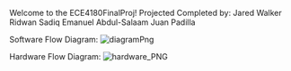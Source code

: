 Welcome to the ECE4180FinalProj!
Projected Completed by:
    Jared Walker
    Ridwan Sadiq
    Emanuel Abdul-Salaam
    Juan Padilla

Software Flow Diagram:
![diagramPng](https://user-images.githubusercontent.com/59609816/205073871-4c2deb3c-fee8-485c-b181-c998f7e9dedb.jpg)

Hardware Flow Diagram:
![hardware_PNG](https://user-images.githubusercontent.com/59609816/205076741-a9186011-fa19-4c17-8c61-a763b6f87b40.jpg)
